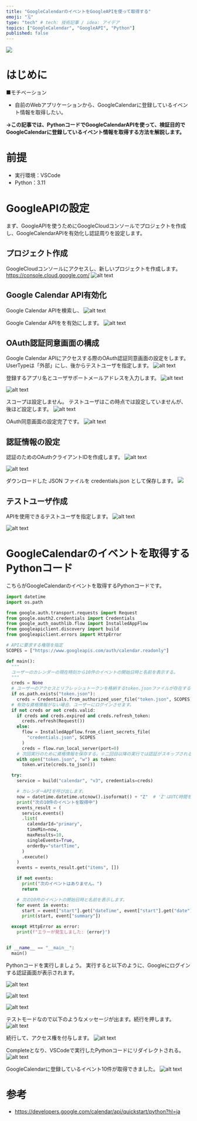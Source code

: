 ```yaml
---
title: "GoogleCalendarのイベントをGoogleAPIを使って取得する"
emoji: "🗓️"
type: "tech" # tech: 技術記事 / idea: アイデア
topics: ["GoogleCalendar", "GoogleAPI", "Python"]
published: false
---
```


![](/images/google-calendar-api/2024-08-16-10-07-06.png)

# はじめに
■モチベーション
- 自前のWebアプリケーションから、GoogleCalendarに登録しているイベント情報を取得したい。

**→この記事では、PythonコードでGoogleCalendarAPIを使って、検証目的でGoogleCalendarに登録しているイベント情報を取得する方法を解説します。**

# 前提
- 実行環境：VSCode
- Python：3.11

# GoogleAPIの設定
まず、GoogleAPIを使うためにGoogleCloudコンソールでプロジェクトを作成し、GoogleCalendarAPIを有効化し認証周りを設定します。

## プロジェクト作成
GoogleCloudコンソールにアクセスし、新しいプロジェクトを作成します。
https://console.cloud.google.com/
![alt text](/images/google-calendar-api/image-11.png)

## Google Calendar API有効化
Google Calendar APIを検索し、
![alt text](/images/google-calendar-api/image-12.png)

Google Calendar APIをを有効にします。
![alt text](/images/google-calendar-api/image-13.png)

## OAuth認証同意画面の構成
Google Calendar APIにアクセスする際のOAuth認証同意画面の設定をします。
UserTypeは「外部」にし、後からテストユーザを指定します。
![alt text](/images/google-calendar-api/image.png)

登録するアプリ名とユーザサポートメールアドレスを入力します。
![alt text](/images/google-calendar-api/image-3.png)

![alt text](/images/google-calendar-api/image-2.png)

スコープは設定しません。
テストユーザはこの時点では設定していませんが、後ほど設定します。
![alt text](/images/google-calendar-api/image-4.png)

OAuth同意画面の設定完了です。
![alt text](/images/google-calendar-api/image-5.png)

## 認証情報の設定
認証のためのOAuthクライアントIDを作成します。
![alt text](/images/google-calendar-api/image-6.png)

![alt text](/images/google-calendar-api/image-7.png)


ダウンロードした JSON ファイルを credentials.json として保存します。
![](/images/google-calendar-api/2024-08-16-09-05-18.png)


## テストユーザ作成
APIを使用できるテストユーザを指定します。
![alt text](/images/google-calendar-api/image-15.png)

![alt text](/images/google-calendar-api/image-16.png)

# GoogleCalendarのイベントを取得するPythonコード

こちらがGoogleCalendarのイベントを取得するPythonコードです。

```Python
import datetime
import os.path

from google.auth.transport.requests import Request
from google.oauth2.credentials import Credentials
from google_auth_oauthlib.flow import InstalledAppFlow
from googleapiclient.discovery import build
from googleapiclient.errors import HttpError

# APIに要求する権限を指定
SCOPES = ["https://www.googleapis.com/auth/calendar.readonly"]

def main():
  """
  ユーザーのカレンダーの現在時刻から10件のイベントの開始日時と名前を表示する。
  """
  creds = None
  # ユーザーのアクセスとリフレッシュトークンを格納するtoken.jsonファイルが存在する場合、token.jsonを使用して認証する。
  if os.path.exists("token.json"):
    creds = Credentials.from_authorized_user_file("token.json", SCOPES)
  # 有効な資格情報がない場合、ユーザーにログインさせます。
  if not creds or not creds.valid:
    if creds and creds.expired and creds.refresh_token:
      creds.refresh(Request())
    else:
      flow = InstalledAppFlow.from_client_secrets_file(
        "credentials.json", SCOPES
      )
      creds = flow.run_local_server(port=0)
    # 次回実行のために資格情報を保存する。※二回目以降の実行では認証がスキップされる。
    with open("token.json", "w") as token:
      token.write(creds.to_json())

  try:
    service = build("calendar", "v3", credentials=creds)

    # カレンダーAPIを呼び出します。
    now = datetime.datetime.utcnow().isoformat() + "Z"  # 'Z'はUTC時間を示します
    print("次の10件のイベントを取得中")
    events_result = (
      service.events()
      .list(
        calendarId="primary",
        timeMin=now,
        maxResults=10,
        singleEvents=True,
        orderBy="startTime",
      )
      .execute()
    )
    events = events_result.get("items", [])

    if not events:
      print("次のイベントはありません。")
      return

    # 次の10件のイベントの開始日時と名前を表示します。
    for event in events:
      start = event["start"].get("dateTime", event["start"].get("date"))
      print(start, event["summary"])

  except HttpError as error:
    print(f"エラーが発生しました: {error}")


if __name__ == "__main__":
  main()
```

Pythonコードを実行しましょう。
実行すると以下のように、Googleにログインする認証画面が表示されます。

![alt text](/images/google-calendar-api/image-9.png)

![alt text](/images/google-calendar-api/image-10.png)

![alt text](/images/google-calendar-api/image-14.png)

テストモードなので以下のようなメッセージが出ます。続行を押します。
![alt text](/images/google-calendar-api/image-17.png)

続行して、アクセス権を付与します。
![alt text](/images/google-calendar-api/image-18.png)

Completeとなり、VSCodeで実行したPythonコードにリダイレクトされる。
![alt text](/images/google-calendar-api/image-19.png)

GoogleCalendarに登録しているイベント10件が取得できました。
![alt text](/images/google-calendar-api/image-20.png)


# 参考
- https://developers.google.com/calendar/api/quickstart/python?hl=ja
